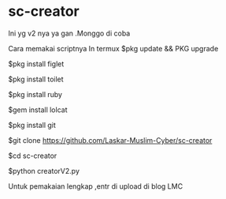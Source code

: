 # sc-creator
Ini yg v2 nya ya gan .Monggo di coba 


Cara memakai scriptnya 
In termux
$pkg update && PKG upgrade



$pkg install figlet



$pkg install toilet


$pkg install ruby


$gem install lolcat


$pkg install git 


$git clone https://github.com/Laskar-Muslim-Cyber/sc-creator


$cd sc-creator


$python creatorV2.py


Untuk pemakaian lengkap ,entr di upload di blog LMC
